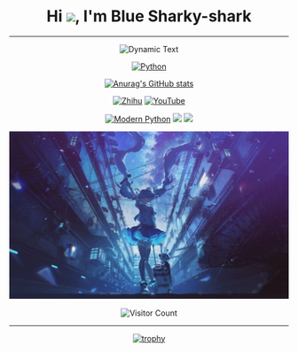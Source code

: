 <!-- 打招呼部分 -->
<h1 align="center">Hi <img src="https://media.giphy.com/media/hvRJCLFzcasrR4ia7z/giphy.gif" width="28">, I'm Blue Sharky-shark</h1>

<hr>

<!-- 标题和社交链接 -->
<div id="title" align="center">


<!-- 动态文本效果 -->
![Dynamic Text](https://readme-typing-svg.herokuapp.com?font=Segoe+Script&center=true&lines=Welcome+to+Python+World;Learning+Python+is+fun!)

<!-- Python 标签 -->
[![Python](https://img.shields.io/badge/code-Python-blue?style=for-the-badge&logo=python)](https://www.python.org/)



[![Anurag's GitHub stats](https://github-readme-stats.vercel.app/api?username=Sharky-shark-Blue&show_icons=true&theme=tokyonight)](https://b23.tv/iEJTnPp)

<!-- 社交链接和徽章 -->
[![Zhihu](https://img.shields.io/badge/%E7%9F%A5%E4%B9%8E-mq%E7%99%BD-yellow?style=for-the-badge&logo=zhihu)]()
[![YouTube](https://img.shields.io/badge/YouTube-Video-red?style=for-the-badge&logo=youtube)]()

<!-- 个人特质徽章 -->
[![Modern Python](https://img.shields.io/badge/code-Modern%20Python-blue?style=for-the-badge&logo=c%2B%2B)](https://www.python.org/) 
![](https://img.shields.io/badge/性格-静-red?style=for-the-badge) 
![](https://img.shields.io/badge/爱好-二次元-red?style=for-the-badge)

</div>

<!-- 头像和访问者计数 -->
<p align="center">
  <img src="image/头像.jpg" alt="头像" width="600">
</p>
<p align="center">
  <img src="https://profile-counter.glitch.me/Sharky-shark-Blue/count.svg" alt="Visitor Count">
</p>

<hr>

<!-- 奖杯展示 -->
<div align="center">
  <a href="https://github.com/Sharky-shark-Blue">
    <img src="https://github-profile-trophy.vercel.app/?username=Sharky-shark-Blue&theme=flat" alt="trophy">
  </a>
</div>

[github-sub-title:img]: https://readme-typing-svg.herokuapp.com?font=Segoe+Script&center=true&lines=Sharky-shark-Blue